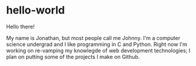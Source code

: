 # hello-world

Hello there!

My name is Jonathan, but most people call me Johnny. I'm a computer science undergrad and I like programming in C and Python. Right now I'm working on re-vamping my knowlegde of web development technologies; I plan on putting some of the projects I make on Github.

